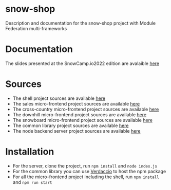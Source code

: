 # snow-shop
Description and documentation for the snow-shop project with Module Federation multi-frameworks

# Documentation
The slides presented at the SnowCamp.io2022 edition are avalaible [here](https://sdedieu.github.io/snow-shop-slides/#/cover)

# Sources
 - The shell project sources are available [here](https://github.com/sdedieu/snow-shop-shell)
 - The sales micro-frontend project sources are available [here](https://github.com/sdedieu/snow-shop-sales)
 - The cross-country micro-frontend project sources are available [here](https://github.com/sdedieu/snow-shop-cross-country)
 - The downhill micro-frontend project sources are available [here](https://github.com/sdedieu/snow-shop-downhill)
 - The snowboard micro-frontend project sources are available [here](https://github.com/sdedieu/snow-shop-snowboard)
 - The common library project sources are available [here](https://github.com/sdedieu/snow-shop-common)
 - The node backend server project sources are available [here](https://github.com/sdedieu/snow-shop-server)

# Installation
 - For the server, clone the project, run `npm install` and `node index.js`
 - For the common library you can use [Verdaccio](https://verdaccio.org/fr-fr/) to host the npm package
 - For all the micro-frontend project including the shell, run `npm install` and `npm run start` 

